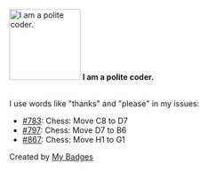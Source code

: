 <img src="https://my-badges.github.io/my-badges/polite-coder.png" alt="I am a polite coder." title="I am a polite coder." width="128">
<strong>I am a polite coder.</strong>
<br><br>

I use words like "thanks" and "please" in my issues:

- <a href="https://github.com/marcizhu/marcizhu/issues/783">#783</a>: Chess: Move C8 to D7
- <a href="https://github.com/marcizhu/marcizhu/issues/797">#797</a>: Chess: Move D7 to B6
- <a href="https://github.com/marcizhu/marcizhu/issues/867">#867</a>: Chess: Move H1 to G1


Created by <a href="https://github.com/my-badges/my-badges">My Badges</a>
